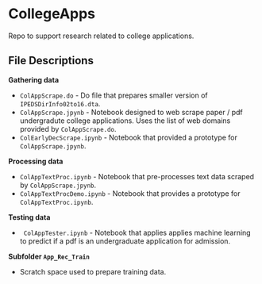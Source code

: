 # CollegeApps
Repo to support research related to college applications.

## File Descriptions

**Gathering data**

* `ColAppScrape.do` - Do file that prepares smaller version of `IPEDSDirInfo02to16.dta`.
* `ColAppScrape.jpynb` - Notebook designed to web scrape paper / pdf undergradute college applications. Uses the list of web domains provided by `ColAppScrape.do`.
* `ColEarlyDecScrape.ipynb` - Notebook that provided a prototype for `ColAppScrape.jpynb`.

**Processing data**

* `ColAppTextProc.ipynb` - Notebook that pre-processes text data scraped by `ColAppScrape.jpynb`.
* `ColAppTextProcDemo.ipynb` - Notebook that provides a prototype for `ColAppTextProc.ipynb`.

**Testing data**

* ` ColAppTester.ipynb` - Notebook that applies applies machine learning to predict if a pdf is an undergraduate application for admission.


**Subfolder `App_Rec_Train`**

* Scratch space used to prepare training data.
